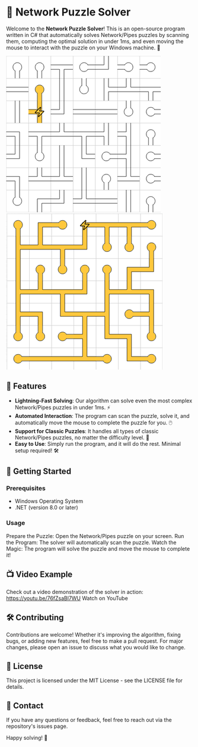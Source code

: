# 🔌 Network Puzzle Solver

Welcome to the **Network Puzzle Solver**! This is an open-source program written in C# that automatically solves Network/Pipes puzzles by scanning them, computing the optimal solution in under 1ms, and even moving the mouse to interact with the puzzle on your Windows machine. 🚀

![Network Puzzle Example 1](1.PNG)
![Network Puzzle Example 2](2.PNG)

## 🌟 Features

- **Lightning-Fast Solving**: Our algorithm can solve even the most complex Network/Pipes puzzles in under 1ms. ⚡
- **Automated Interaction**: The program can scan the puzzle, solve it, and automatically move the mouse to complete the puzzle for you. 🖱️
- **Support for Classic Puzzles**: It handles all types of classic Network/Pipes puzzles, no matter the difficulty level. 🧠
- **Easy to Use**: Simply run the program, and it will do the rest. Minimal setup required! 🛠️

## 🚀 Getting Started

### Prerequisites

- Windows Operating System
- .NET (version 8.0 or later)

### Usage
Prepare the Puzzle: Open the Network/Pipes puzzle on your screen.
Run the Program: The solver will automatically scan the puzzle.
Watch the Magic: The program will solve the puzzle and move the mouse to complete it!

## 📺 Video Example
Check out a video demonstration of the solver in action: https://youtu.be/76fZsaBl7WU Watch on YouTube

## 🛠️ Contributing
Contributions are welcome! Whether it's improving the algorithm, fixing bugs, or adding new features, feel free to make a pull request. For major changes, please open an issue to discuss what you would like to change.

## 📜 License
This project is licensed under the MIT License - see the LICENSE file for details.

## 📧 Contact
If you have any questions or feedback, feel free to reach out via the repository's issues page.

Happy solving! 🎉
